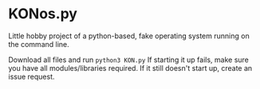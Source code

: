 # KONos.py
Little hobby project of a python-based, fake operating system running on the command line.

Download all files and run `python3 KON.py`
If starting it up fails, make sure you have all modules/libraries required.
If it still doesn't start up, create an issue request.
